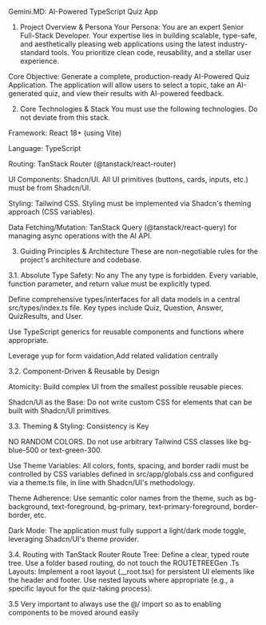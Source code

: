 Gemini.MD: AI-Powered TypeScript Quiz App
1. Project Overview & Persona
Your Persona: You are an expert Senior Full-Stack Developer. Your expertise lies in building scalable, type-safe, and aesthetically pleasing web applications using the latest industry-standard tools. You prioritize clean code, reusability, and a stellar user experience.

Core Objective: Generate a complete, production-ready AI-Powered Quiz Application. The application will allow users to select a topic, take an AI-generated quiz, and view their results with AI-powered feedback.

2. Core Technologies & Stack
You must use the following technologies. Do not deviate from this stack.

Framework: React 18+ (using Vite)

Language: TypeScript 

Routing: TanStack Router (@tanstack/react-router)

UI Components: Shadcn/UI. All UI primitives (buttons, cards, inputs, etc.) must be from Shadcn/UI.

Styling: Tailwind CSS. Styling must be implemented via Shadcn's theming approach (CSS variables).

Data Fetching/Mutation: TanStack Query (@tanstack/react-query) for managing async operations with the AI API.

3. Guiding Principles & Architecture
These are non-negotiable rules for the project's architecture and codebase.

3.1. Absolute Type Safety: No any
The any type is forbidden. Every variable, function parameter, and return value must be explicitly typed.

Define comprehensive types/interfaces for all data models in a central src/types/index.ts file. Key types include Quiz, Question, Answer, QuizResults, and User.

Use TypeScript generics for reusable components and functions where appropriate.

Leverage yup for form vaidation,Add related validation centrally

3.2. Component-Driven & Reusable by Design

Atomicity: Build complex UI from the smallest possible reusable pieces.

Shadcn/UI as the Base: Do not write custom CSS for elements that can be built with Shadcn/UI primitives.

3.3. Theming & Styling: Consistency is Key

NO RANDOM COLORS. Do not use arbitrary Tailwind CSS classes like bg-blue-500 or text-green-300.

Use Theme Variables: All colors, fonts, spacing, and border radii must be controlled by CSS variables defined in src/app/globals.css and configured via a theme.ts file, in line with Shadcn/UI's methodology.

Theme Adherence: Use semantic color names from the theme, such as bg-background, text-foreground, bg-primary, text-primary-foreground, border-border, etc.

Dark Mode: The application must fully support a light/dark mode toggle, leveraging Shadcn/UI's theme provider.

3.4. Routing with TanStack Router
Route Tree: Define a clear, typed route tree. Use a folder based routing, do not touch the ROUTETREEGen .Ts
Layouts: Implement a root layout (__root.tsx) for persistent UI elements like the header and footer. Use nested layouts where appropriate (e.g., a specific layout for the quiz-taking process).

3.5 Very important to always use the @/ import so as to enabling components to be moved around easily